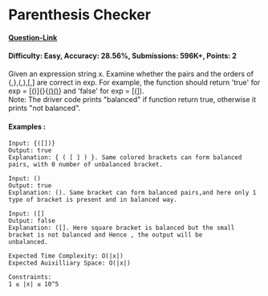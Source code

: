 # Parenthesis Checker
#### [Question-Link](https://www.geeksforgeeks.org/problems/parenthesis-checker2744/1)
#### Difficulty: Easy, Accuracy: 28.56%, Submissions: 596K+, Points: 2

Given an expression string x. Examine whether the pairs and the orders of {,},(,),[,] are correct in exp.
For example, the function should return 'true' for exp = [()]{}{[()()]()} and 'false' for exp = [(]).
<br>
Note: The driver code prints "balanced" if function return true, otherwise it prints "not balanced".
<br>
#### Examples :
```
Input: {([])}
Output: true
Explanation: { ( [ ] ) }. Same colored brackets can form balanced pairs, with 0 number of unbalanced bracket.
```
```
Input: ()
Output: true
Explanation: (). Same bracket can form balanced pairs,and here only 1 type of bracket is present and in balanced way.
```
```
Input: ([]
Output: false
Explanation: ([]. Here square bracket is balanced but the small bracket is not balanced and Hence , the output will be
unbalanced.
```
```
Expected Time Complexity: O(|x|)
Expected Auixilliary Space: O(|x|)

Constraints:
1 ≤ |x| ≤ 10^5
```
